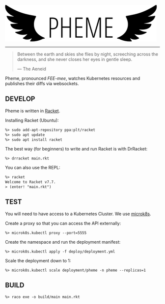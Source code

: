 ![logo](logo.svg)

<hr>

> Between the earth and skies she flies by night,
> screeching across the darkness, and she never
> closes her eyes in gentle sleep.
>
> &mdash; The Aeneid

Pheme, pronounced *FEE-mee*, watches Kubernetes resources and publishes their diffs via websockets. 

## DEVELOP

Pheme is written in [Racket](https://racket-lang.org/).

Installing Racket (Ubuntu):
```
%> sudo add-apt-repository ppa:plt/racket
%> sudo apt update
%> sudo apt install racket
```

The best way (for beginners) to write and run Racket is with DrRacket:
```
%> drracket main.rkt
```
You can also use the REPL:
```
%> racket
Welcome to Racket v7.7.
> (enter! "main.rkt")
```

## TEST

You will need to have access to a Kubernetes Cluster.
We use [microk8s](https://microk8s.io/).

Create a proxy so that you can access the API externally:
```
%> microk8s.kubectl proxy --port=5555
```

Create the namespace and run the deployment manifest:
```
%> microk8s.kubectl apply -f deploy/deployment.yml
```

Scale the deployment down to 1: 
```
%> microk8s.kubectl scale deployment/pheme -n pheme --replicas=1
```

## BUILD

```
%> raco exe -o build/main main.rkt
```